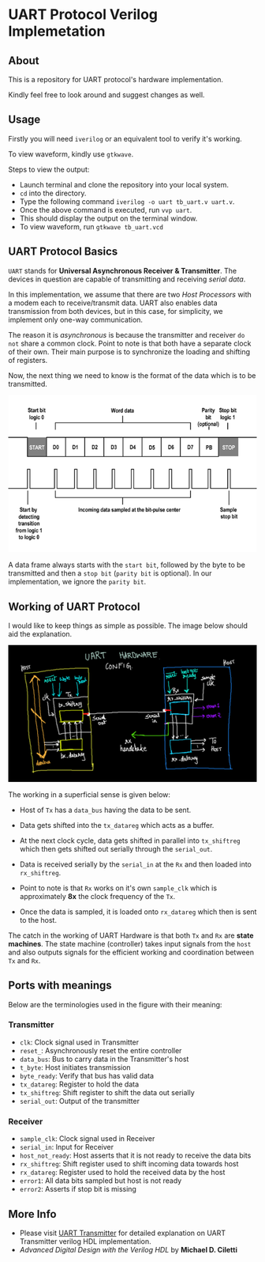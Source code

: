# UART Protocol Verilog Implemetation

## About 

This is a repository for UART protocol's hardware implementation.

Kindly feel free to look around and suggest changes as well.

## Usage

Firstly you will need `iverilog` or an equivalent tool to verify it's working.

To view waveform, kindly use `gtkwave`.

Steps to view the output:

+ Launch terminal and clone the repository into your local system.
+ `cd` into the directory.
+ Type the following command `iverilog -o uart tb_uart.v uart.v`.
+ Once the above command is executed, run `vvp uart`.
+ This should display the output on the terminal window.
+ To view waveform, run `gtkwave tb_uart.vcd`

## UART Protocol Basics

`UART` stands for **Universal Asynchronous Receiver & Transmitter**. 
The devices in question are capable of transmitting and receiving *serial data*.

In this implementation, we assume that there are two *Host Processors* with a modem each to receive/transmit data.
UART also enables data transmission from both devices, but in this case, for simplicity, we implement only one-way communication.

The reason it is *asynchronous* is because the transmitter and receiver `do not` share a common clock.
Point to note is that both have a separate clock of their own. Their main purpose is to synchronize the loading and shifting of registers.

Now, the next thing we need to know is the format of the data which is to be transmitted.


![UART Data frame](./uart3.png)

A data frame always starts with the `start bit`, followed by the byte to be transmitted and then a `stop bit` (`parity bit` is optional). In our implementation, we ignore the `parity bit`. 

## Working of UART Protocol

I would like to keep things as simple as possible. The image below should aid the explanation.


![Block Diagram](./uart_config.png)


The working in a superficial sense is given below:

+ Host of `Tx` has a `data_bus` having the data to be sent.
+ Data gets shifted into the `tx_datareg` which acts as a buffer. 
+ At the next clock cycle, data gets shifted in parallel into `tx_shiftreg` which then gets shifted out serially through the `serial_out`.

+ Data is received serially by the `serial_in` at the `Rx` and then loaded into `rx_shiftreg`.
+ Point to note is that `Rx` works on it's own `sample_clk` which is approximately **8x** the clock frequency of the `Tx`. 
+ Once the data is sampled, it is loaded onto `rx_datareg` which then is sent to the host.

The catch in the working of UART Hardware is that both `Tx` and `Rx` are **state machines**. The state machine (controller) takes input signals from the `host` and also outputs signals for the efficient working and coordination between `Tx` and `Rx`.

## Ports with meanings

Below are the terminologies used in the figure with their meaning:

### Transmitter

+ `clk`: Clock signal used in Transmitter
+ `reset_`: Asynchronously reset the entire controller
+ `data_bus`: Bus to carry data in the Transmitter's host
+ `t_byte`: Host initiates transmission
+ `byte_ready`: Verify that bus has valid data
+ `tx_datareg`: Register to hold the data
+ `tx_shiftreg`: Shift register to shift the data out serially
+ `serial_out`: Output of the transmitter

### Receiver
  
+  `sample_clk`: Clock signal used in Receiver
+  `serial_in`: Input for Receiver
+  `host_not_ready`: Host asserts that it is not ready to receive the data bits
+  `rx_shiftreg`: Shift register used to shift incoming data towards host
+  `rx_datareg`: Register used to hold the received data by the host
+  `error1`: All data bits sampled but host is not ready
+  `error2`: Asserts if stop bit is missing

## More Info

+ Please visit [UART Transmitter](https://www.youtube.com/watch?v=FCQUKHqp4qY) for detailed explanation on UART Transmitter verilog HDL implementation.
+ *Advanced Digital Design with the Verilog HDL* by **Michael D. Ciletti**
